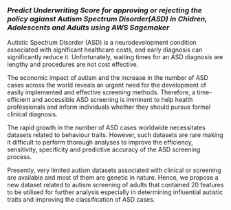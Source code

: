 ### ***Predict Underwriting Score for approving or rejecting the policy agianst Autism Spectrum Disorder(ASD) in Chidren, Adolescents and Adults using AWS Sagemaker***

Autistic Spectrum Disorder (ASD) is a neurodevelopment condition associated with significant healthcare costs, and early diagnosis can significantly reduce it. Unfortunately, waiting times for an ASD diagnosis are lengthy and procedures are not cost effective.

The economic impact of autism and the increase in the number of ASD cases across the world reveals an urgent need for the development of easily implemented and effective screening methods. Therefore, a time-efficient and accessible ASD screening is imminent to help health professionals and inform individuals whether they should pursue formal clinical diagnosis.

The rapid growth in the number of ASD cases worldwide necessitates datasets related to behaviour traits. However, such datasets are rare making it difficult to perform thorough analyses to improve the efficiency, sensitivity, specificity and predictive accuracy of the ASD screening process.

Presently, very limited autism datasets associated with clinical or screening are available and most of them are genetic in nature. Hence, we propose a new dataset related to autism screening of adults that contained 20 features to be utilised for further analysis especially in determining influential autistic traits and improving the classification of ASD cases.